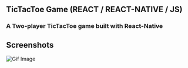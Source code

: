 ## TicTacToe Game (REACT / REACT-NATIVE / JS)
### A Two-player TicTacToe game built with React-Native
## Screenshots

![Gif Image](https://im6.ezgif.com/tmp/ezgif-6-2d32c2b7e253.gif)

